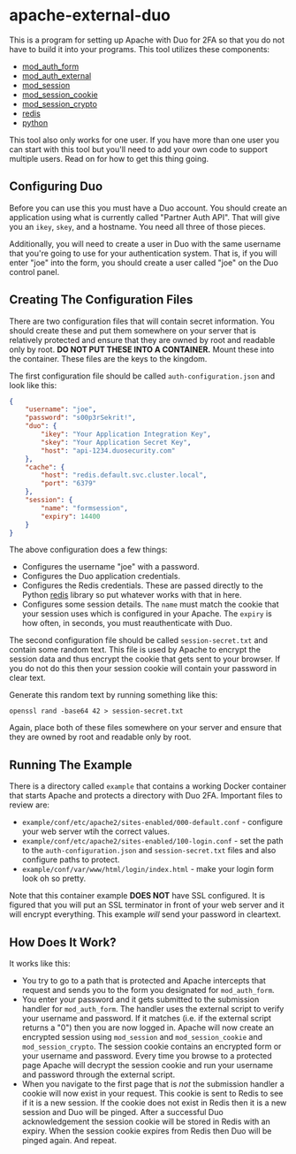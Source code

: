 # apache-external-duo
This is a program for setting up Apache with Duo for 2FA so that you do not
have to build it into your programs. This tool utilizes these components:

* [mod_auth_form](https://httpd.apache.org/docs/2.4/mod/mod_auth_form.html)
* [mod_auth_external](https://github.com/phokz/mod-auth-external)
* [mod_session](https://httpd.apache.org/docs/2.4/mod/mod_session.html)
* [mod_session_cookie](https://httpd.apache.org/docs/2.4/mod/mod_session_cookie.html)
* [mod_session_crypto](https://httpd.apache.org/docs/2.4/mod/mod_session_crypto.html)
* [redis](https://redis.io)
* [python](https://www.python.org)

This tool also only works for one user. If you have more than one user you can
start with this tool but you'll need to add your own code to support multiple
users. Read on for how to get this thing going.

## Configuring Duo

Before you can use this you must have a Duo account. You should create an
application using what is currently called "Partner Auth API". That will give
you an `ikey`, `skey`, and a hostname. You need all three of those pieces.

Additionally, you will need to create a user in Duo with the same username that
you're going to use for your authentication system. That is, if you will enter
"joe" into the form, you should create a user called "joe" on the Duo control
panel.

## Creating The Configuration Files

There are two configuration files that will contain secret information. You
should create these and put them somewhere on your server that is relatively
protected and ensure that they are owned by root and readable only by root.
**DO NOT PUT THESE INTO A CONTAINER.** Mount these into the container. These
files are the keys to the kingdom.

The first configuration file should be called `auth-configuration.json` and
look like this:

```json
{
    "username": "joe",
    "password": "s00p3rSekrit!",
    "duo": {
        "ikey": "Your Application Integration Key",
        "skey": "Your Application Secret Key",
        "host": "api-1234.duosecurity.com"
    },
    "cache": {
        "host": "redis.default.svc.cluster.local",
        "port": "6379"
    },
    "session": {
        "name": "formsession",
        "expiry": 14400
    }
}
```

The above configuration does a few things:

* Configures the username "joe" with a password.
* Configures the Duo application credentials.
* Configures the Redis credentials. These are passed directly to the Python
  [redis](https://pypi.org/project/redis/) library so put whatever works with
  that in here.
* Configures some session details. The `name` must match the cookie that your
  session uses which is configured in your Apache. The `expiry` is how often,
  in seconds, you must reauthenticate with Duo.

The second configuration file should be called `session-secret.txt` and contain
some random text. This file is used by Apache to encrypt the session data and
thus encrypt the cookie that gets sent to your browser. If you do not do this
then your session cookie will contain your password in clear text.

Generate this random text by running something like this:

```
openssl rand -base64 42 > session-secret.txt
```

Again, place both of these files somewhere on your server and ensure that they
are owned by root and readable only by root.

## Running The Example

There is a directory called `example` that contains a working Docker container
that starts Apache and protects a directory with Duo 2FA. Important files to
review are:

* `example/conf/etc/apache2/sites-enabled/000-default.conf` - configure your
  web server wtih the correct values.
* `example/conf/etc/apache2/sites-enabled/100-login.conf` - set the path to
  the `auth-configuration.json` and `session-secret.txt` files and also
  configure paths to protect.
* `example/conf/var/www/html/login/index.html` - make your login form look oh
  so pretty.

Note that this container example **DOES NOT** have SSL configured. It is
figured that you will put an SSL terminator in front of your web server and it
will encrypt everything. This example _will_ send your password in cleartext.

## How Does It Work?

It works like this:

* You try to go to a path that is protected and Apache intercepts that request
  and sends you to the form you designated for `mod_auth_form`.
* You enter your password and it gets submitted to the submission handler for
  `mod_auth_form`. The handler uses the external script to verify your username
  and password. If it matches (i.e. if the external script returns a "0") then
  you are now logged in. Apache will now create an encrypted session using
  `mod_session` and `mod_session_cookie` and `mod_session_crypto`. The session
  cookie contains an encrypted form or your username and password. Every time
  you browse to a protected page Apache will decrypt the session cookie and run
  your username and password through the external script.
* When you navigate to the first page that is _not_ the submission handler a
  cookie will now exist in your request. This cookie is sent to Redis to see if
  it is a new session. If the cookie does not exist in Redis then it is a new
  session and Duo will be pinged. After a successful Duo acknowledgement the
  session cookie will be stored in Redis with an expiry. When the session
  cookie expires from Redis then Duo will be pinged again. And repeat.
